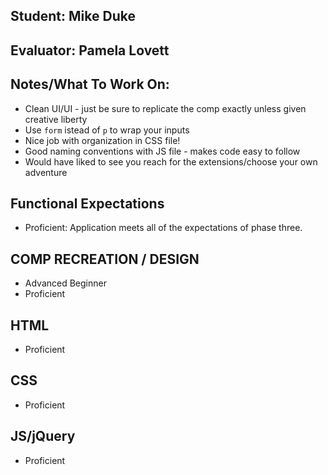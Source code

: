 ## Student: Mike Duke
## Evaluator: Pamela Lovett
## Notes/What To Work On:

- Clean UI/UI - just be sure to replicate the comp exactly unless given creative liberty
- Use `form` istead of `p` to wrap your inputs
- Nice job with organization in CSS file!
- Good naming conventions with JS file - makes code easy to follow
- Would have liked to see you reach for the extensions/choose your own adventure

## Functional Expectations

* Proficient: Application meets all of the expectations of phase three.  

## COMP RECREATION / DESIGN

* Advanced Beginner  
* Proficient  

## HTML
 
* Proficient  

## CSS

* Proficient 

## JS/jQuery

* Proficient  

